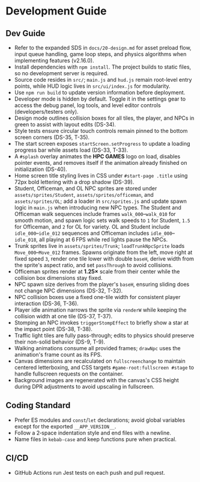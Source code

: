 # Development Guide

## Dev Guide
- Refer to the expanded SDS in `docs/20-design.md` for asset preload flow, input queue handling, game loop steps, and physics algorithms when implementing features (v2.16.0).
- Install dependencies with `npm install`. The project builds to static files, so no development server is required.
- Source code resides in `src/`; `main.js` and `hud.js` remain root-level entry points, while HUD logic lives in `src/ui/index.js` for modularity.
- Use `npm run build` to update version information before deployment.
- Developer mode is hidden by default. Toggle it in the settings gear to access the debug panel, log tools, and level editor controls (developers/testers only).
- Design mode outlines collision boxes for all tiles, the player, and NPCs in green to assist with layout edits (DS-34).
- Style tests ensure circular touch controls remain pinned to the bottom screen corners (DS-35, T-35).
- The start screen exposes `startScreen.setProgress` to update a loading progress bar while assets load (DS-33, T-33).
- A `#splash` overlay animates the **HPC GAMES** logo on load, disables pointer events, and removes itself if the animation already finished on initialization (DS-40).
- Home screen title styling lives in CSS under `#start-page .title` using 72px bold lettering with a drop shadow (DS-39).
- Student, Officeman, and OL NPC sprites are stored under `assets/sprites/Student`, `assets/sprites/officeman`, and `assets/sprites/OL`; add a loader in `src/sprites.js` and update spawn logic in `main.js` when introducing new NPC types. The Student and Officeman walk sequences include frames `walk_000`–`walk_010` for smooth motion, and spawn logic sets walk speeds to `1` for Student, `1.5` for Officeman, and `2` for OL for variety. OL and Student include `idle_000`–`idle_012` sequences and Officeman includes `idle_000`–`idle_018`, all playing at 6 FPS while red lights pause the NPCs.
 - Trunk sprites live in `assets/sprites/Trunk`; `loadTrunkNpcSprite` loads `Move_000`–`Move_012` frames. Spawns originate from the left, move right at fixed speed `3`, render one tile lower with double `baseH`, derive width from the sprite's aspect ratio, and set `passThrough` to avoid collisions.
- Officeman sprites render at **1.25×** scale from their center while the collision box dimensions stay fixed.
- NPC spawn size derives from the player's `baseH`, ensuring sliding does not change NPC dimensions (DS-32, T-32).
- NPC collision boxes use a fixed one-tile width for consistent player interaction (DS-36, T-36).
- Player idle animation narrows the sprite via `renderW` while keeping the collision width at one tile (DS-37, T-37).
- Stomping an NPC invokes `triggerStompEffect` to briefly show a star at the impact point (DS-38, T-38).
- Traffic light tiles are fully pass-through; edits to physics should preserve their non-solid behavior (DS-9, T-9).
- Walking animations consume all provided frames; `drawNpc` uses the animation's frame count as its FPS.
- Canvas dimensions are recalculated on `fullscreenchange` to maintain centered letterboxing, and CSS targets `#game-root:fullscreen #stage` to handle fullscreen requests on the container.
- Background images are regenerated with the canvas's CSS height during DPR adjustments to avoid upscaling in fullscreen.

## Coding Standard
- Prefer ES modules and `const`/`let` declarations; avoid global variables except for the exported `__APP_VERSION__`.
- Follow a 2‑space indentation style and end files with a newline.
- Name files in `kebab-case` and keep functions pure when practical.

## CI/CD
- GitHub Actions run Jest tests on each push and pull request.
